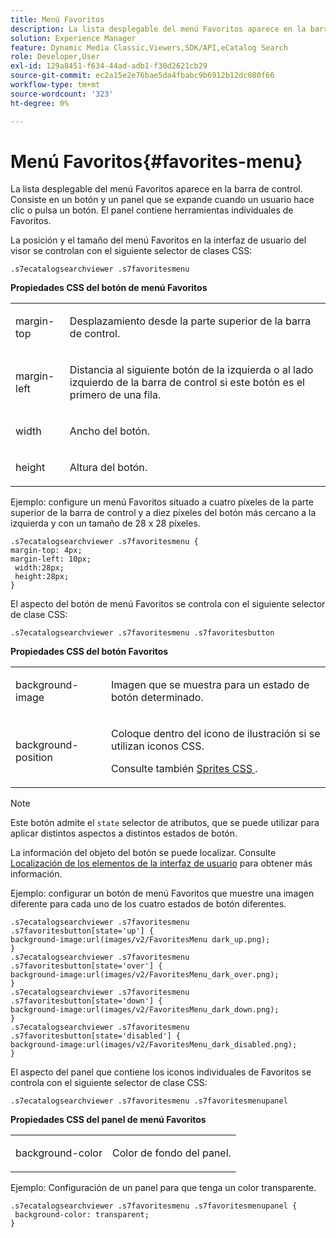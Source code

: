 ```yaml
---
title: Menú Favoritos
description: La lista desplegable del menú Favoritos aparece en la barra de control. Consiste en un botón y un panel que se expande cuando un usuario hace clic o pulsa un botón. El panel contiene herramientas individuales de Favoritos.
solution: Experience Manager
feature: Dynamic Media Classic,Viewers,SDK/API,eCatalog Search
role: Developer,User
exl-id: 129a8451-f634-44ad-adb1-f30d2621cb29
source-git-commit: ec2a15e2e76bae5da4fbabc9b6912b12dc080f66
workflow-type: tm+mt
source-wordcount: '323'
ht-degree: 0%

---
```


# Menú Favoritos{#favorites-menu}

La lista desplegable del menú Favoritos aparece en la barra de control. Consiste en un botón y un panel que se expande cuando un usuario hace clic o pulsa un botón. El panel contiene herramientas individuales de Favoritos.

<!--<a id="section_061E550C1C1D4DB2BD663A898895B38C"></a>-->

La posición y el tamaño del menú Favoritos en la interfaz de usuario del visor se controlan con el siguiente selector de clases CSS:

```
.s7ecatalogsearchviewer .s7favoritesmenu
```

**Propiedades CSS del botón de menú Favoritos**

<table id="table_C48C56E696304C9BAFEE71BA9EA9A174"> 
 <tbody> 
  <tr> 
   <td colname="col1"> <p> <span class="codeph"> margin-top </span> </p> </td> 
   <td colname="col2"> <p> Desplazamiento desde la parte superior de la barra de control. </p> </td> 
  </tr> 
  <tr> 
   <td colname="col1"> <p> <span class="codeph"> margin-left </span> </p> </td> 
   <td colname="col2"> <p> Distancia al siguiente botón de la izquierda o al lado izquierdo de la barra de control si este botón es el primero de una fila. </p> </td> 
  </tr> 
  <tr> 
   <td colname="col1"> <p> <span class="codeph"> width </span> </p> </td> 
   <td colname="col2"> <p>Ancho del botón. </p> </td> 
  </tr> 
  <tr> 
   <td colname="col1"> <p> <span class="codeph"> height </span> </p> </td> 
   <td colname="col2"> <p>Altura del botón. </p> </td> 
  </tr> 
 </tbody> 
</table>

Ejemplo: configure un menú Favoritos situado a cuatro píxeles de la parte superior de la barra de control y a diez píxeles del botón más cercano a la izquierda y con un tamaño de 28 x 28 píxeles.

```
.s7ecatalogsearchviewer .s7favoritesmenu { 
margin-top: 4px; 
margin-left: 10px; 
 width:28px; 
 height:28px; 
}
```

El aspecto del botón de menú Favoritos se controla con el siguiente selector de clase CSS:

```
.s7ecatalogsearchviewer .s7favoritesmenu .s7favoritesbutton
```

**Propiedades CSS del botón Favoritos**

<table id="table_970D62A1413145E0A964FA9D9F108579"> 
 <tbody> 
  <tr> 
   <td colname="col1"> <p> <span class="codeph"> background-image </span> </p> </td> 
   <td colname="col2"> <p> Imagen que se muestra para un estado de botón determinado. </p> </td> 
  </tr> 
  <tr> 
   <td colname="col1"> <p> <span class="codeph"> background-position </span> </p> </td> 
   <td colname="col2"> <p> Coloque dentro del icono de ilustración si se utilizan iconos CSS. </p> <p>Consulte también <a href="../../../c-html5-s7-aem-asset-viewers/c-html5-ecatsearch-viewer-about/c-html5-ecatsearch-viewer-customizingviewer/c-html5-ecatsearch-viewer-customizingviewer.md#section-9d570f95eb2443aca74c1b02f6e89aff" format="dita" scope="local"> Sprites CSS </a>. </p> </td> 
  </tr> 
 </tbody> 
</table>

>[!NOTE]
>
>Este botón admite el `state` selector de atributos, que se puede utilizar para aplicar distintos aspectos a distintos estados de botón.

La información del objeto del botón se puede localizar. Consulte [Localización de los elementos de la interfaz de usuario](../../../c-html5-s7-aem-asset-viewers/c-html5-ecatsearch-viewer-about/c-html5-ecatsearch-viewer-localization.md#concept-cbfc39344c494eb7b9f6a272cff0cc74) para obtener más información.

Ejemplo: configurar un botón de menú Favoritos que muestre una imagen diferente para cada uno de los cuatro estados de botón diferentes.

```
.s7ecatalogsearchviewer .s7favoritesmenu .s7favoritesbutton[state='up'] { 
background-image:url(images/v2/FavoritesMenu dark_up.png); 
} 
.s7ecatalogsearchviewer .s7favoritesmenu .s7favoritesbutton[state='over'] { 
background-image:url(images/v2/FavoritesMenu_dark_over.png); 
} 
.s7ecatalogsearchviewer .s7favoritesmenu .s7favoritesbutton[state='down'] { 
background-image:url(images/v2/FavoritesMenu_dark_down.png); 
} 
.s7ecatalogsearchviewer .s7favoritesmenu .s7favoritesbutton[state='disabled'] { 
background-image:url(images/v2/FavoritesMenu_dark_disabled.png); 
}
```

El aspecto del panel que contiene los iconos individuales de Favoritos se controla con el siguiente selector de clase CSS:

```
.s7ecatalogsearchviewer .s7favoritesmenu .s7favoritesmenupanel
```

**Propiedades CSS del panel de menú Favoritos**

<table id="table_B57B44C561E94F86BB1B0EC1671F26DB"> 
 <tbody> 
  <tr> 
   <td colname="col1"> <p> <span class="codeph"> background-color </span> </p> </td> 
   <td colname="col2"> <p>Color de fondo del panel. </p> </td> 
  </tr> 
 </tbody> 
</table>

Ejemplo: Configuración de un panel para que tenga un color transparente.

```
.s7ecatalogsearchviewer .s7favoritesmenu .s7favoritesmenupanel { 
 background-color: transparent; 
}
```

